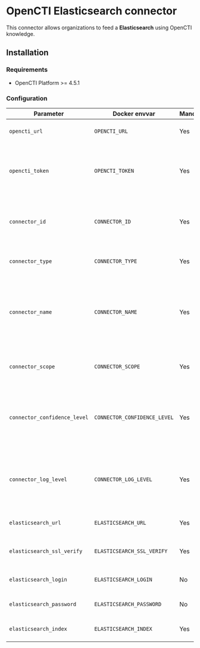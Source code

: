 # OpenCTI Elasticsearch connector

This connector allows organizations to feed a **Elasticsearch** using OpenCTI knowledge. 

## Installation

### Requirements

- OpenCTI Platform >= 4.5.1

### Configuration

| Parameter                            | Docker envvar                       | Mandatory    | Description                                                                                                                                                |
| ------------------------------------ | ----------------------------------- | ------------ | ---------------------------------------------------------------------------------------------------------------------------------------------------------- |
| `opencti_url`                        | `OPENCTI_URL`                       | Yes          | The URL of the OpenCTI platform.                                                                                                                           |
| `opencti_token`                      | `OPENCTI_TOKEN`                     | Yes          | The default admin token configured in the OpenCTI platform parameters file.                                                                                |
| `connector_id`                       | `CONNECTOR_ID`                      | Yes          | A valid arbitrary `UUIDv4` that must be unique for this connector.                                                                                         |
| `connector_type`                     | `CONNECTOR_TYPE`                    | Yes          | Must be `STREAM` (this is the connector type).                                                                                                             |
| `connector_name`                     | `CONNECTOR_NAME`                    | Yes          | The name of the Elasticsearch instance, to identify it if you have multiple Elasticsearch connectors.                                                                    |
| `connector_scope`                    | `CONNECTOR_SCOPE`                   | Yes          | Must be `elasticsearch`, not used in this connector.                                                                                                              |
| `connector_confidence_level`         | `CONNECTOR_CONFIDENCE_LEVEL`        | Yes          | The default confidence level for created sightings (a number between 1 and 4).                                                                             |
| `connector_log_level`                | `CONNECTOR_LOG_LEVEL`               | Yes          | The log level for this connector, could be `debug`, `info`, `warn` or `error` (less verbose).                                                              |
| `elasticsearch_url`                  | `ELASTICSEARCH_URL`                 | Yes          | The Elasticsearch instance URL                                                                                                                                   |
| `elasticsearch_ssl_verify`           | `ELASTICSEARCH_SSL_VERIFY`          | Yes          | Enable the SSL certificate check (default: `true`)                                                                                                         |
| `elasticsearch_login`                | `ELASTICSEARCH_LOGIN`               | No           | The Elasticsearch login user.                                                                                                                                     |
| `elasticsearch_password`             | `ELASTICSEARCH_PASSWORD`            | No           | The Elasticsearch password.                                                                                                                                       |
| `elasticsearch_index`                | `ELASTICSEARCH_INDEX`               | Yes          | The Elasticsearch index name.                                                                                                                                 |